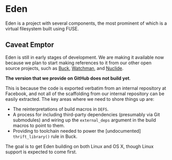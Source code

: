 # Eden

Eden is a project with several components, the most prominent of which is a virtual filesystem
built using FUSE.

## Caveat Emptor

Eden is still in early stages of development. We are making it available now because we plan to
start making references to it from our other open source projects, such as
[Buck](https://github.com/facebook/buck), [Watchman](https://github.com/facebook/watchman), and
[Nuclide](https://github.com/facebook/nuclide).

**The version that we provide on GitHub does not build yet**.

This is because the code is exported verbatim from an internal repository at Facebook, and
not all of the scaffolding from our internal repository can be easily extracted. The key areas
where we need to shore things up are:

* The reinterpretations of build macros in `DEFS`.
* A process for including third-party dependencies (presumably via Git submodules) and wiring up the
`external_deps` argument in the build macros to point to them.
* Providing to toolchain needed to power the [undocumented] `thrift_library()` rule in Buck.

The goal is to get Eden building on both Linux and OS X, though Linux support is expected to come
first.
